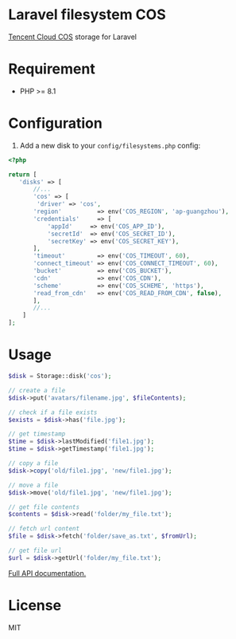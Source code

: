 # Laravel filesystem COS 

[Tencent Cloud COS](https://cloud.tencent.com/product/cos) storage for Laravel

# Requirement

- PHP >= 8.1

# Configuration

1. Add a new disk to your `config/filesystems.php` config:
 ```php
 <?php

 return [
    'disks' => [
        //...
        'cos' => [
         'driver' => 'cos',
        'region'          => env('COS_REGION', 'ap-guangzhou'),
        'credentials'     => [
            'appId'     => env('COS_APP_ID'),
            'secretId'  => env('COS_SECRET_ID'),
            'secretKey' => env('COS_SECRET_KEY'),
        ],
        'timeout'         => env('COS_TIMEOUT', 60),
        'connect_timeout' => env('COS_CONNECT_TIMEOUT', 60),
        'bucket'          => env('COS_BUCKET'),
        'cdn'             => env('COS_CDN'),
        'scheme'          => env('COS_SCHEME', 'https'),
        'read_from_cdn'   => env('COS_READ_FROM_CDN', false),
        ],
        //...
     ]
 ];
 ```

# Usage

```php
$disk = Storage::disk('cos');

// create a file
$disk->put('avatars/filename.jpg', $fileContents);

// check if a file exists
$exists = $disk->has('file.jpg');

// get timestamp
$time = $disk->lastModified('file1.jpg');
$time = $disk->getTimestamp('file1.jpg');

// copy a file
$disk->copy('old/file1.jpg', 'new/file1.jpg');

// move a file
$disk->move('old/file1.jpg', 'new/file1.jpg');

// get file contents
$contents = $disk->read('folder/my_file.txt');

// fetch url content
$file = $disk->fetch('folder/save_as.txt', $fromUrl);

// get file url
$url = $disk->getUrl('folder/my_file.txt');
```

[Full API documentation.](http://flysystem.thephpleague.com/api/)

# License

MIT
